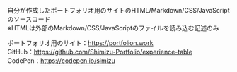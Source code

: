 自分が作成したポートフォリオ用のサイトのHTML/Markdown/CSS/JavaScriptのソースコード  
※HTMLは外部のMarkdown/CSS/JavaScriptのファイルを読み込む記述のみ

ポートフォリオ用のサイト：https://portfolion.work  
GitHub：https://github.com/Shimizu-Portfolio/experience-table  
CodePen：https://codepen.io/simizu
